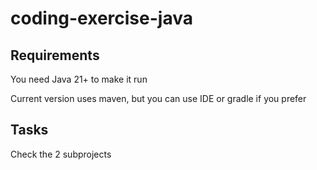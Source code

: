 # coding-exercise-java

## Requirements

You need Java 21+ to make it run

Current version uses maven, but you can use IDE or gradle if you prefer

## Tasks

Check the 2 subprojects
